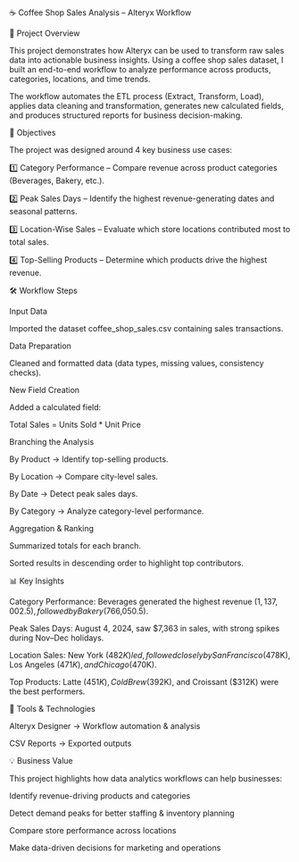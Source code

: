 ☕ Coffee Shop Sales Analysis – Alteryx Workflow

📌 Project Overview

This project demonstrates how Alteryx can be used to transform raw sales data into actionable business insights.
Using a coffee shop sales dataset, I built an end-to-end workflow to analyze performance across products, categories, locations, and time trends.

The workflow automates the ETL process (Extract, Transform, Load), applies data cleaning and transformation, generates new calculated fields, and produces structured reports for business decision-making.

🎯 Objectives

The project was designed around 4 key business use cases:

1️⃣ Category Performance – Compare revenue across product categories (Beverages, Bakery, etc.).

2️⃣ Peak Sales Days – Identify the highest revenue-generating dates and seasonal patterns.

3️⃣ Location-Wise Sales – Evaluate which store locations contributed most to total sales.

4️⃣ Top-Selling Products – Determine which products drive the highest revenue.

🛠 Workflow Steps

Input Data

Imported the dataset coffee_shop_sales.csv containing sales transactions.

Data Preparation

Cleaned and formatted data (data types, missing values, consistency checks).

New Field Creation

Added a calculated field:

Total Sales = Units Sold * Unit Price

Branching the Analysis

By Product → Identify top-selling products.

By Location → Compare city-level sales.

By Date → Detect peak sales days.

By Category → Analyze category-level performance.

Aggregation & Ranking

Summarized totals for each branch.

Sorted results in descending order to highlight top contributors.

📊 Key Insights

Category Performance: Beverages generated the highest revenue ($1,137,002.5), followed by Bakery ($766,050.5).

Peak Sales Days: August 4, 2024, saw $7,363 in sales, with strong spikes during Nov–Dec holidays.

Location Sales: New York ($482K) led, followed closely by San Francisco ($478K), Los Angeles ($471K), and Chicago ($470K).

Top Products: Latte ($451K), Cold Brew ($392K), and Croissant ($312K) were the best performers.


🚀 Tools & Technologies

Alteryx Designer → Workflow automation & analysis

CSV Reports → Exported outputs


💡 Business Value

This project highlights how data analytics workflows can help businesses:

Identify revenue-driving products and categories

Detect demand peaks for better staffing & inventory planning

Compare store performance across locations

Make data-driven decisions for marketing and operations
